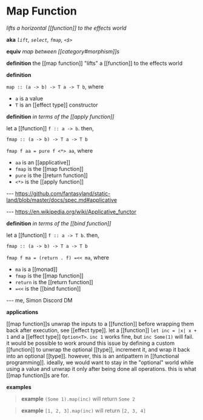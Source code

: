 # Map Function

_lifts a horizontal [[function]] to the effects world_

**aka** _`lift`, `select`, `fmap`, `<$>`_

**equiv** _map between [[category#morphism]]s_

**definition** the [[map function]] "lifts" a [[function]] to the effects world

**definition**

`map :: (a -> b) -> T a -> T b`, where

- `a` is a value
- `T` is an [[effect type]] constructor

**definition** _in terms of the [[apply function]]_

let a [[function]] `f :: a -> b`. then,

`fmap :: (a -> b) -> T a -> T b`

`fmap f aa = pure f <*> aa`, where

- `aa` is an [[applicative]]
- `fmap` is the [[map function]]
- `pure` is the [[return function]]
- `<*>` is the [[apply function]]

--- <https://github.com/fantasyland/static-land/blob/master/docs/spec.md#applicative>

--- <https://en.wikipedia.org/wiki/Applicative_functor>

**definition** _in terms of the [[bind function]]_

let a [[function]] `f :: a -> T b`. then,

`fmap :: (a -> b) -> T a -> T b`

`fmap f ma = (return . f) =<< ma`, where

- `ma` is a [[monad]]
- `fmap` is the [[map function]]
- `return` is the [[return function]]
- `=<<` is the [[bind function]]

--- me, Simon Discord DM

**applications**

[[map function]]s unwrap the inputs to a [[function]] before wrapping them back after execution, see [[effect type]]. let a [[function]] `let inc = |x| x + 1` and a [[effect type]] `Option<T>`. `inc 1` works fine, but `inc Some(1)` will fail. it would be possible to work around this issue by defining a custom [[function]] to unwrap the optional [[type]], increment it, and wrap it back into an optional [[type]]. however, this is an antipattern in [[functional programming]]. ideally, we would want to stay in the "optional" world while using a value and unwrap it only after being done all operations. this is what [[map function]]s are for.

**examples**

> **example** `(Some 1).map(inc)` will return `Some 2`

> **example** `[1, 2, 3].map(inc)` will return `[2, 3, 4]`
